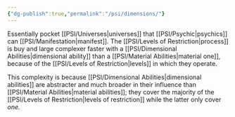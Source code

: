 ```yaml
---
{"dg-publish":true,"permalink":"/psi/dimensions/"}
---
```


Essentially pocket [[PSI/Universes\|universes]] that [[PSI/Psychic\|psychics]] can [[PSI/Manifestation\|manifest]]. The [[PSI/Levels of Restriction\|process]] is buy and large complexer faster with a [[PSI/Dimensional Abilities\|dimensional ability]] than a [[PSI/Material Abilities\|material one]], because of the [[PSI/Levels of Restriction\|levels]] in which they operate.

This complexity is because [[PSI/Dimensional Abilities\|dimensional abilities]] are abstracter and much broader in their influence than [[PSI/Material Abilities\|material abilities]]; they cover the majority of the [[PSI/Levels of Restriction\|levels of restriction]] while the latter only cover *one.* 




